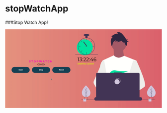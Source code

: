 # stopWatchApp

###Stop Watch App!

<img src="https://github.com/AliAbukahil/stopWatchApp/blob/main/src/img/ezgif.com-gif-maker.gif" alt="GIF">
